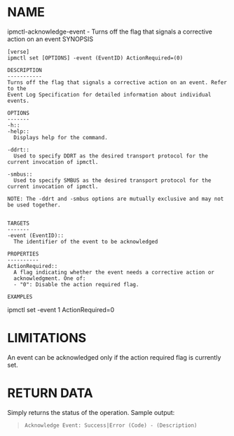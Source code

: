 # NAME

ipmctl-acknowledge-event - Turns off the flag that signals a corrective
action on an event SYNOPSIS

    [verse]
    ipmctl set [OPTIONS] -event (EventID) ActionRequired=(0)
    
    DESCRIPTION
    -----------
    Turns off the flag that signals a corrective action on an event. Refer to the
    Event Log Specification for detailed information about individual events.
    
    OPTIONS
    -------
    -h::
    -help::
      Displays help for the command.
    
    -ddrt::
      Used to specify DDRT as the desired transport protocol for the current invocation of ipmctl.
    
    -smbus::
      Used to specify SMBUS as the desired transport protocol for the current invocation of ipmctl.
    
    NOTE: The -ddrt and -smbus options are mutually exclusive and may not be used together.
    
    
    TARGETS
    -------
    -event (EventID)::
      The identifier of the event to be acknowledged
    
    PROPERTIES
    ----------
    ActionRequired::
      A flag indicating whether the event needs a corrective action or
      acknowledgment. One of:
      - "0": Disable the action required flag.
    
    EXAMPLES

ipmctl set -event 1 ActionRequired=0

# LIMITATIONS

An event can be acknowledged only if the action required flag is
currently set.

# RETURN DATA

Simply returns the status of the operation. Sample output:

> 
> 
>     Acknowledge Event: Success|Error (Code) - (Description)

